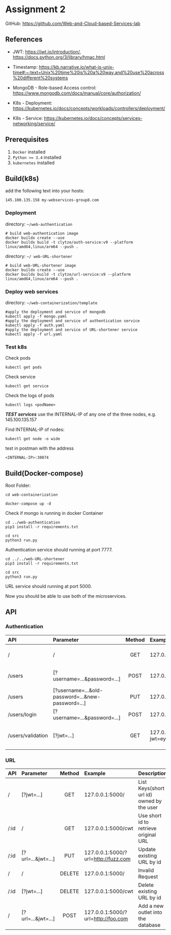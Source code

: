 # Assignment 2

GitHub: https://github.com/Web-and-Cloud-based-Services-lab

## References

- JWT: 
https://jwt.io/introduction/, https://docs.python.org/3/library/hmac.html

- Timestamp:
https://kb.narrative.io/what-is-unix-time#:~:text=Unix%20time%20is%20a%20way,and%20use%20across%20different%20systems

- MongoDB - Role-based Access control:
https://www.mongodb.com/docs/manual/core/authorization/

- K8s - Deployment:
https://kubernetes.io/docs/concepts/workloads/controllers/deployment/

- K8s - Service:
https://kubernetes.io/docs/concepts/services-networking/service/

## Prerequisites

1. `Docker`  installed
2. `Python >= 3.4`  installed
3. `kubernetes` installed

## Build(k8s)
add the following text into your hosts:
```shell
145.100.135.158 my-webservices-group8.com
```
### Deployment
directory: `~/web-authentication`
```shell
# build web-authentication image
docker buildx create --use
docker buildx build -t clytze/auth-service:v9 --platform linux/amd64,linux/arm64 --push .
```
directory: `~/ web-URL-shortener`
``` shell
# build web-URL-shortener image
docker buildx create --use
docker buildx build -t clytze/url-service:v9 --platform linux/amd64,linux/arm64 --push .
```

### Deploy web services
directory: `~/web-containerization/template`
```shell
#apply the deployment and service of mongodb
kubectl apply -f mongo.yaml
#apply the deployment and service of authentication service
kubectl apply -f auth.yaml
#apply the deployment and service of URL-shortener service
kubectl apply -f url.yaml
``` 
### Test k8s
Check pods
```shell
kubectl get pods
```
Check service
```shell
kubectl get service
```
Check the logs of pods 
``` shell
kubectl logs <podName>
```
***TEST services***
use the INTERNAL-IP of any one of the three nodes, e.g. 145.100.135.157

Find INTERNAL-IP of nodes:
```shell
kubectl get node -o wide
```
test in postman with the address
```shell
<INTERNAL-IP>:30074
```



## Build(Docker-compose)



Root Folder:
```shell
cd web-containerization
```
```shell
docker-compose up -d  
```
Check if mongo is running in docker Container

```shell
cd ../web-authentication
pip3 install -r requirements.txt
```
```shell
cd src
python3 run.py
```
Authentication service should running at port 7777.

```shell
cd ../../web-URL-shortener
pip3 install -r requirements.txt
```
```shell
cd src
python3 run.py
```
URL service should running at port 5000.

Now you should be able to use both of the microservices.

## API

### Authentication

| API | Parameter | Method | Example| Description |
| :--- | :---- | :---: |:---|:---|
| / |/ |  GET   | 127.0.0.1:7777 | Server connected information|
/users |[?username=...&password=...] |POST|127.0.0.1:7777/users?username=test&password=test|create a user account|
/users|[?username=...&old-password=...&new-password=...]|PUT|127.0.0.1:7777/users?username=test&old-password=test&new-password=newtest| Update passowrd|
/users/login | [?username=...&password=...]| POST| 127.0.0.1:7777/users/login?username=test&password=test | Login and get JWT| 
/users/validation |[?jwt=...]| GET | 127.0.0.1:7777/users/validation?jwt=eyJhbGciOiAiSFMyNTYiLCAidHlwIjogIkpXVCJ9.eyJuYW1lIjogIkNhaSJ9.MK_ds0u2DsMteRixl1SX1IdInRd73j1p3qNQFOW7yG4| Validate login status and get username|

### URL

| API | Parameter | Method | Example| Description |
| :--- | :---- | :---: |:---|:---|
| / |[?jwt=...] |  GET   | 127.0.0.1:5000/ | List Keys(short url id) owned by the user|
/:id |/ |GET|127.0.0.1:5000/cwt|Use short id to retrieve original URL|
/:id|[?url=...&jwt=...]|PUT|127.0.0.1:5000/?url=http://fuzz.com| Update existing URL by id|
/ | /| DELETE| 127.0.0.1:5000/ | Invalid Request| 
/:id |[?jwt=...]| DELETE | 127.0.0.1:5000/cwt| Delete existing URL by id|
/ |[?url=...&jwt=...] | POST  | 127.0.0.1:5000/?url=http://foo.com |Add a new outlet into the database|